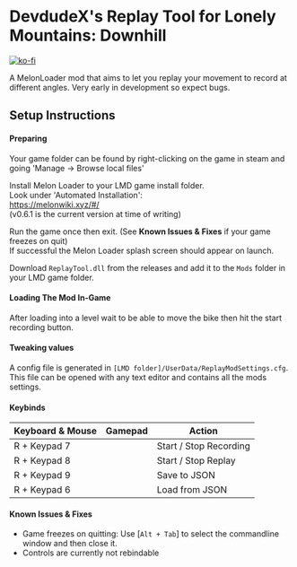 # DevdudeX's Replay Tool for Lonely Mountains: Downhill
[![ko-fi](https://ko-fi.com/img/githubbutton_sm.svg)](https://ko-fi.com/L4L5S9BK3)

A MelonLoader mod that aims to let you replay your movement to record at different angles.
Very early in development so expect bugs.


## Setup Instructions
#### Preparing
Your game folder can be found by right-clicking on the game in steam and going 'Manage -> Browse local files'  

Install Melon Loader to your LMD game install folder.  
Look under 'Automated Installation':  
https://melonwiki.xyz/#/  
(v0.6.1 is the current version at time of writing)  

Run the game once then exit. (See **Known Issues & Fixes** if your game freezes on quit)  
If successful the Melon Loader splash screen should appear on launch. 

Download `ReplayTool.dll` from the releases and add it to the `Mods` folder in your LMD game folder.  

#### Loading The Mod In-Game
After loading into a level wait to be able to move the bike then hit the start recording button.  


#### Tweaking values
A config file is generated in `[LMD folder]/UserData/ReplayModSettings.cfg`.  
This file can be opened with any text editor and contains all the mods settings.  


#### Keybinds
| Keyboard & Mouse      | Gamepad      | Action                               |
| ---                   | ---          | ---                                  |
| R + Keypad 7          |              | Start / Stop Recording               |
| R + Keypad 8          |              | Start / Stop Replay                  |
| R + Keypad 9          |              | Save to JSON                         |
| R + Keypad 6          |              | Load from JSON                       |


#### Known Issues & Fixes
- Game freezes on quitting: Use [`Alt + Tab`] to select the commandline window and then close it.
- Controls are currently not rebindable
